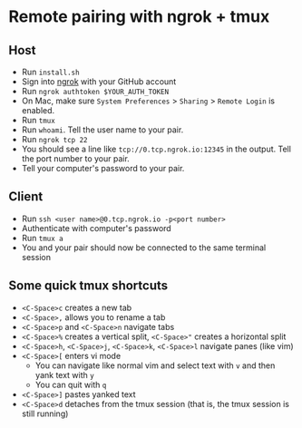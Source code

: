 # Remote pairing with ngrok + tmux

## Host

- Run `install.sh`
- Sign into [ngrok](https://dashboard.ngrok.com/get-started) with your GitHub account
- Run `ngrok authtoken $YOUR_AUTH_TOKEN`
- On Mac, make sure `System Preferences` > `Sharing` > `Remote Login` is enabled.
- Run `tmux`
- Run `whoami`. Tell the user name to your pair.
- Run `ngrok tcp 22`
- You should see a line like `tcp://0.tcp.ngrok.io:12345` in the output. Tell the port number to your pair.
- Tell your computer's password to your pair.

## Client
- Run `ssh <user name>@0.tcp.ngrok.io -p<port number>`
- Authenticate with computer's password
- Run `tmux a`
- You and your pair should now be connected to the same terminal session

## Some quick tmux shortcuts
- `<C-Space>c` creates a new tab
- `<C-Space>,` allows you to rename a tab
- `<C-Space>p` and `<C-Space>n` navigate tabs
- `<C-Space>%` creates a vertical split, `<C-Space>"` creates a horizontal split
- `<C-Space>h`, `<C-Space>j`, `<C-Space>k`, `<C-Space>l` navigate panes (like vim)
- `<C-Space>[` enters vi mode
  - You can navigate like normal vim and select text with `v` and then yank
    text with `y`
  - You can quit with `q`
- `<C-Space>]` pastes yanked text
- `<C-Space>d` detaches from the tmux session (that is, the tmux session is
  still running)
